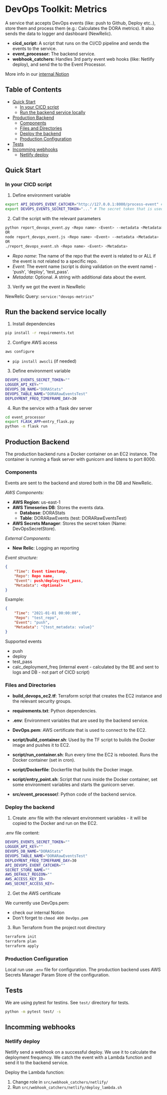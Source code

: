 # DevOps Toolkit: Metrics

A service that accepts DevOps events (like: push to Github, Deploy etc..), store them and process them (e.g.: Calculates the DORA metrics). It also sends the data to logger and dashboard (NewRelic).
- **cicd_script:** A script that runs on the CI/CD pipeline and sends the events to the service.
- **event_processor:** The backend service.
- **webhook_catchers:** Handles 3rd party event web hooks (like: Netlify deploy), and send the to the Event Processor.

More info in our [internal Notion](https://www.notion.so/archimedesfi/Adding-DevOps-Metric-to-a-Repo-721c4732e115437dbb4926a821e565c8?pvs=4)

## Table of Contents

- [Quick Start](#quick-start)
    - [In your CICD script](#in-your-cicd-script)
    - [Run the backend service locally](#run-the-backend-service-locally)
- [Production Backend](#production-backend)
    - [Components](#components)
    - [Files and Directories](#files-and-directories)
    - [Deploy the backend](#deploy-the-backend)
    - [Production Configuration](#production-configuration)
- [Tests](#tests)
- [Incomming webhooks](#incomming-webhooks)
    - [Netlify deploy](#netlify-deploy)
    

## Quick Start

### In your CICD script

1. Define environment variable
```bash
export API_DEVOPS_EVENT_CATCHER="http://127.0.0.1:8000/process-event" # The URL of the backend service
export DEVOPS_EVENTS_SECRET_TOKEN="..." # The secret token that is used to authenticate with the backend service
```

2. Call the script with the relevant parameters
```bash
python report_devops_event.py <Repo name> <Event> --metadata <Metadata>
OR
node report_devops_event.js <Repo name> <Event> --metadata <Metadata>
OR
./report_devops_event.sh <Repo name> <Event> <Metadata>

```

- _Repo name_: The name of the repo that the event is related to or ALL if the event is not related to a specific repo.
- _Event_: The event name (script is doing validation on the event name) - 'push', 'deploy', 'test_pass'.
- _Metadata_: Optional. A string with additional data about the event.

3. Verify we got the event in NewRelic

NewRelic Query: `service:"devops-metrics"` 


## Run the backend service locally

1. Install dependencies

```bash
pip install -r requirements.txt
```

2. Configre AWS access

```bash
aws configure
```
* `pip install awscli` (if needed)

3. Define environment variable

```bash
DEVOPS_EVENTS_SECRET_TOKEN=""
LOGGER_API_KEY=""
DEVOPS_DB_NAME="DORAStats"
DEVOPS_TABLE_NAME="DORARawEventsTest"
DEPLOYMENT_FREQ_TIMEFRAME_DAY=30
```

4. Run the service with a flask dev server

```bash
cd event_processor
export FLASK_APP=entry_flask.py
python -m flask run
```

## Production Backend

The production backend runs a Docker container on an EC2 instance. The container is running a flask server with gunicorn and listens to port 8000.

### Components

Events are sent to the backend and stored both in the DB and NewRelic.

_AWS Components:_
- **AWS Region**: us-east-1
- **AWS Timeseries DB**: Stores the events data.
    - **Database**: DORAStats
    - **Table**: DORARawEvents (test: DORARawEventsTest)
- **AWS Secrets Manager**: Stores the secret token (Name: DevOpsSecretStore).

_External Components:_
- **New Relic**: Logging an reporting


_Event structure:_

```json
{
    "Time": Event timestamp,
    "Repo": Repo name,
    "Event": push/deploy/test_pass,
    "Metadata": <Optional>
}
```
Example:
```json
{
    "Time": "2021-01-01 00:00:00",
    "Repo": "test_repo",
    "Event": "push",
    "Metadata": "{test_metadata: value}"
}
```

Supported events
- push
- deploy
- test_pass
- calc_deployment_freq (internal event - calculated by the BE and sent to logs and DB - not part of CICD script)

### Files and Directories

- **build_devops_ec2.tf**: Terraform script that creates the EC2 instance and the relevant security groups.
- **requirements.txt**: Python dependencies.
- **.env**: Environment variables that are used by the backend service.
- **DevOps.pem**: AWS certificate that is used to connect to the EC2.

- **script/build_container.sh**: Used by the TF script to  builds the Docker image and pushes it to EC2.
- **script/run_container.sh**: Run every time the EC2 is rebooted. Runs the Docker container (set in cron).
- **script/Dockerfile**: Dockerfile that builds the Docker image.
- **script/entry_point.sh**: Script that runs inside the Docker container, set some environment variables and starts the gunicorn server.

- **src/event_processor/**: Python code of the backend service.

### Deploy the backend

1. Create .env file with the relevant environment variables - it will be copied to the Docker and run on the EC2.

.env file content:
```bash
DEVOPS_EVENTS_SECRET_TOKEN=""
LOGGER_API_KEY=""
DEVOPS_DB_NAME="DORAStats"
DEVOPS_TABLE_NAME="DORARawEventsTest"
DEPLOYMENT_FREQ_TIMEFRAME_DAY=30
API_DEVOPS_EVENT_CATCHER=""
SECRET_STORE_NAME=""
AWS_DEFAULT_REGION=""
AWS_ACCESS_KEY_ID=
AWS_SECRET_ACCESS_KEY=
```

2. Get the AWS certificate

We currently use DevOps.pem:
- check our internal Notion
- Don't forget to `chmod 400 DevOps.pem`

3. Run Terraform from the project root directory

```bash
terraform init
terraform plan
terraform apply
```

### Production Configuration

Local run use `.env` file for configuration. The production backend uses AWS Secrets Manager Param Store of the configuration.

## Tests

We are using pytest for testins. See `test/` directory for tests.
```bash
python -m pytest test/ -s
```

## Incomming webhooks

### Netlify deploy

Netlify send a webhook on a successful deploy. We use it to calculate the deployment frequency.
We catch the event with a Lambda function and send it to the backend service.

Deploy the Lambda function:
1. Change role in `src/webhook_catchers/netlify/`
2. Run `src/webhook_catchers/netlify/deploy_lambda.sh`


